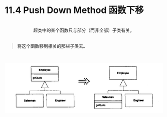 # 11.4 Push Down Method 函数下移

<br>

<center>超类中的某个函数只与部分（而非全部）子类有关。</center>

<br>

> **将这个函数移到相关的那些子类去。**

<br>

![image-20211001080319978](https://raw.githubusercontent.com/huxiaoning/img/master/image-20211001080319978.png)

<br>

